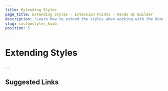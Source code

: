 ```yaml
---
title: Extending Styles
page_title: Extending Styles - Extension Points - Kendo UI Builder
description: "Learn how to extend the styles when working with the Kendo UI Builder tool for creating and managing Angular and AngularJS-based web applications."
slug: customstyles_kuib
position: 5
---
```


# Extending Styles

...

## Suggested Links
